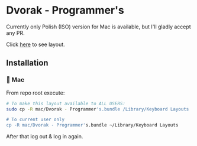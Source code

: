Dvorak - Programmer's
=================

Currently only Polish (ISO) version for Mac is available, but I'll gladly accept any PR.

Click [here](https://github.com/chester1000/dvorak-programmer/blob/master/mac/Dvorak%20-%20Programmer's%20(Polish,%20ISO).pdf?raw=true) to see layout.

## Installation

###  Mac

From repo root execute:

```bash
# To make this layout available to ALL USERS:
sudo cp -R mac/Dvorak - Programmer's.bundle /Library/Keyboard Layouts

# To current user only
cp -R mac/Dvorak - Programmer's.bundle ~/Library/Keyboard Layouts
```

After that log out & log in again.